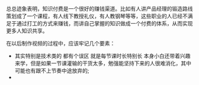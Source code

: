 总总迹象表明，知识付费是一个很好的赚钱渠道。比如有人讲产品经理的锻造路线策划成了一个课程，有人线下教授礼仪，有人教钢琴等等，这些职业的人已经不满足于通过打工的方式来赚钱，而讲自己掌握的知识做成一个付费的体系，从而实现更多人知识共享。

在以后制作视频的过程中，应该牢记几个要素：

- 其实特别是技术类的 都有个误区 就是每节课时长特别长 本身小白还带着兴趣来学，但是如果一节课灌输的干货太多，勉强能坚持下来的人很难消化，其中可能也有跟不上节奏中途放弃的;
- 